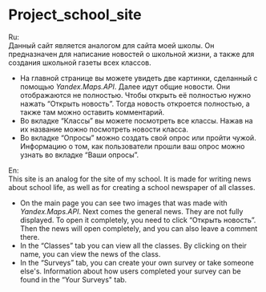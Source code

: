 # Project_school_site
Ru:<br>
Данный сайт является аналогом для сайта моей школы. Он предназначен для написание новостей о школьной жизни, а также для создания школьной газеты всех классов.
<ul><li>На главной странице вы можете увидеть две картинки, сделанный с помощью <em>Yandex.Maps.API</em>.
Далее идут общие новости. Они отображаются не полностью. Чтобы открыть её полностью нужно нажать “Открыть новость”.
Тогда новость откроется полностью, а также там можно оставить комментарий.</li>
<li>Во вкладке “Классы” вы можете посмотреть все классы. Нажав на их название можно посмотреть новости класса.</li>
<li>Во вкладке “Опросы” можно создать свой опрос или пройти чужой. Информацию о том, как пользователи прошли ваш опрос можно узнать во вкладке “Ваши опросы”.</li></ul>
En:<br>
This site is an analog for the site of my school. It is made for writing news about school life, as well as for creating a school newspaper of all classes.
<ul><li>On the main page you can see two images that was made with <em>Yandex.Maps.API</em>.
Next comes the general news. They are not fully displayed. To open it completely, you need to click “Открыть новость”.
Then the news will open completely, and you can also leave a comment there.</li>
<li>In the “Classes” tab you can view all the classes. By clicking on their name, you can view the news of the class.</li>
<li>In the “Surveys” tab, you can create your own survey or take someone else's. Information about how users completed your survey can be found in the “Your Surveys" tab.</li></ul>
